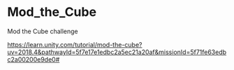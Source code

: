 # Mod_the_Cube
Mod the Cube challenge

https://learn.unity.com/tutorial/mod-the-cube?uv=2018.4&pathwayId=5f7e17e1edbc2a5ec21a20af&missionId=5f71fe63edbc2a00200e9de0#
